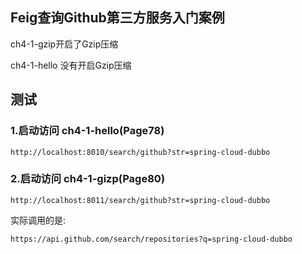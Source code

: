 
## Feig查询Github第三方服务入门案例

ch4-1-gzip开启了Gzip压缩

ch4-1-hello 没有开启Gzip压缩

## 测试
### 1.启动访问 ch4-1-hello(Page78)
```
http://localhost:8010/search/github?str=spring-cloud-dubbo
```
### 2.启动访问 ch4-1-gizp(Page80)
```
http://localhost:8011/search/github?str=spring-cloud-dubbo
```


实际调用的是:
```
https://api.github.com/search/repositories?q=spring-cloud-dubbo
```




